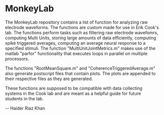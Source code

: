 MonkeyLab
=========

The MonkeyLab repository contains a list of function for analyzing raw electrode waveforms. The functions are custom made for use in Erik Cook's lab. The functions perform tasks such as filtering raw electrode wavefomrs, computing Multi Units, storing large amounts of data efficiently, computing spike triggered averages, computing an average neural response to a specified stimuli. The function "MultiUnitJointMetrics.m" makes use of the matlab "parfor" functionality that executes loops in parallel on multiple processors. 

The functions "RootMeanSquare.m" and "CoherenceTriggeredAverage.m" also generate postscript files that contain plots. The plots are appended to their respective files as they are generated.

These functions are supposed to be compatible with data collecting systems in the Cook lab and are meant as a helpful guide for future students in the lab.
  
    
-- Haider Riaz Khan
